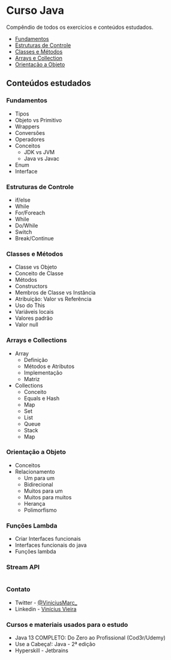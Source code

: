 # Curso Java
Compêndio de todos os exercícios e conteúdos estudados.

* [Fundamentos](#fundamentos)
* [Estruturas de Controle](#estruturas-de-controle)
* [Classes e Métodos](#classes-e-métodos)
* [Arrays e Collection](#arrays-e-collections)
* [Orientação a Objeto](#orientao-a-objeto)

## Conteúdos estudados
### Fundamentos
* Tipos
* Objeto vs Primitivo
* Wrappers
* Conversões
* Operadores
* Conceitos        
  * JDK vs JVM
  * Java vs Javac
* Enum
* Interface
### Estruturas de Controle
* if/else
* While
* For/Foreach
* While
* Do/While
* Switch
* Break/Continue

### Classes e Métodos
* Classe vs Objeto
* Conceito de Classe
* Métodos
* Constructors
* Membros de Classe vs Instância
* Atribuição: Valor vs Referência
* Uso do This
* Variáveis locais
* Valores padrão
* Valor null

### Arrays e Collections
* Array
  * Definição
  * Métodos e Atributos
  * Implementação
  * Matriz
* Collections
  * Conceito
  * Equals e Hash
  * Map
  * Set
  * List
  * Queue
  * Stack
  * Map

### Orientação a Objeto
* Conceitos
* Relacionamento
  * Um para um
  * Bidirecional
  * Muitos para um
  * Muitos para muitos
  * Herança
  * Polimorfismo
  
### Funções Lambda
* Criar Interfaces funcionais
* Interfaces funcionais do java
* Funções lambda

### Stream API
  

#

### Contato
* Twitter - [@ViniciusMarc_](https://twitter.com/ViniciusMarc_)
* Linkedin - [Vinícius Vieira](https://www.linkedin.com/in/vinícius-vieira-0712251a3)

### Cursos e materiais usados para o estudo
* Java 13 COMPLETO: Do Zero ao Profissional (Cod3r/Udemy)
* Use a Cabeça!: Java - 2ª edição
* Hyperskill - Jetbrains
